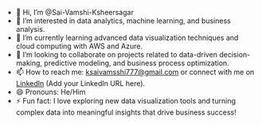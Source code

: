 - 👋 Hi, I’m @Sai-Vamshi-Ksheersagar
- 👀 I’m interested in data analytics, machine learning, and business analysis.
- 🌱 I’m currently learning advanced data visualization techniques and cloud computing with AWS and Azure.
- 💞️ I’m looking to collaborate on projects related to data-driven decision-making, predictive modeling, and business process optimization.
- 📫 How to reach me: [ksaivamsshi777@gmail.com](mailto:ksaivamsshi777@gmail.com) or connect with me on [LinkedIn](#) (Add your LinkedIn URL here).
- 😄 Pronouns: He/Him
- ⚡ Fun fact: I love exploring new data visualization tools and turning complex data into meaningful insights that drive business success!
